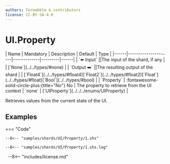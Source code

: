 ```yaml
---
authors: Formabble & contributors
license: CC-BY-SA-4.0
---
```



# UI.Property

<div class="sh-parameters" markdown="1">
| Name | Mandatory | Description | Default | Type |
|------|---------------------|-------------|---------|------|
| `⬅️ Input` ||The input of the shard, if any | | [`None`](../../types/#none) |
| `Output ➡️` ||The resulting output of the shard | | [`Float4`](../../types/#float4)[`Float2`](../../types/#float2)[`Float`](../../types/#float)[`Bool`](../../types/#bool) |
| `Property` | :fontawesome-solid-circle-plus:{title="No"} No  | The property to retrieve from the UI context | `none` | [`UIProperty`](../../../enums/UIProperty) |

</div>

Retrieves values from the current state of the UI.

## Examples

=== "Code"

  ```x86asm linenums="1"
  --8<-- "samples/shards/UI/Property/1.shs"
  ```

  ```
  --8<-- "samples/shards/UI/Property/1.shs.log"
  ```
&nbsp;
--8<-- "includes/license.md"

